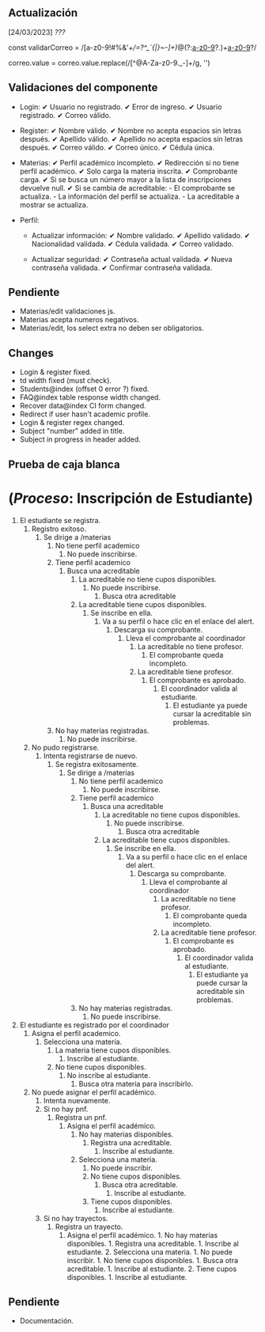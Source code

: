 ## **Actualización**
[24/03/2023] *???*

<!-- Validacion de correo -->
const validarCorreo = /[a-z0-9!#$%&'*+/=?^_`{|}~-]+(?:\.[a-z0-9!#$%&'*+/=?^_`{|}~-]+)*@(?:[a-z0-9](?:[a-z0-9-]*[a-z0-9])?\.)+[a-z0-9](?:[a-z0-9-]*[a-z0-9])?/

correo.value = correo.value.replace(/[^@A-Za-z0-9._-]+/g, '')

## **Validaciones del componente**
-   Login:
    ✔  Usuario no registrado.
        ✔  Error de ingreso.
    ✔  Usuario registrado.
    ✔  Correo válido.

-   Register:
    ✔  Nombre válido.
    ✔  Nombre no acepta espacios sin letras después.
    ✔  Apellido válido.
    ✔  Apellido no acepta espacios sin letras después.
    ✔  Correo válido.
    ✔  Correo único.
    ✔  Cédula única.

-   Materias:
    ✔  Perfil académico incompleto.
    ✔  Redirección si no tiene perfil académico.
    ✔  Solo carga la materia inscrita.
    ✔  Comprobante carga.
    ✔  Si se busca un número mayor a la lista de inscripciones devuelve null.
    ✔  Si se cambia de acreditable:
        -   El comprobante se actualiza.
        -   La información del perfil se actualiza.
        -   La acreditable a mostrar se actualiza.

-   Perfil:
    -   Actualizar información:
        ✔  Nombre validado.
        ✔  Apellido validado.
        ✔  Nacionalidad validada.
        ✔  Cédula validada.
        ✔  Correo validado.

    -   Actualizar seguridad:
        ✔  Contraseña actual validada.
        ✔  Nueva contraseña validada.
        ✔  Confirmar contraseña validada.
    

## **Pendiente**
-   Materias/edit validaciones js.
-   Materias acepta numeros negativos.
-   Materias/edit, los select extra no deben ser obligatorios.

## **Changes**
-   Login & register fixed.
-   td width fixed (must check).
-   Students@index (offset 0 error ?) fixed.
-   FAQ@index table response width changed.
-   Recover data@index CI form changed.
-   Redirect if user hasn't academic profile.
-   Login & register regex changed.
-   Subject "number" added in title.
-   Subject in progress in header added.

## **Prueba de caja blanca**
# (*Proceso*: Inscripción de Estudiante)
1. El estudiante se registra.
    1.  Registro exitoso.
        1.  Se dirige a /materias
            1.  No tiene perfil academico
                1.  No puede inscribirse.
            2.  Tiene perfil academico
                1.  Busca una acreditable
                    1.  La acreditable no tiene cupos disponibles.
                        1.  No puede inscribirse.
                            1.  Busca otra acreditable
                    2.  La acreditable tiene cupos disponibles.
                        1.  Se inscribe en ella.
                            1.  Va a su perfil o hace clic en el enlace del alert.
                                1.  Descarga su comprobante.
                                    1.  Lleva el comprobante al coordinador
                                        1.  La acreditable no tiene profesor.
                                            1.  El comprobante queda incompleto.
                                        2.  La acreditable tiene profesor.
                                            1.  El comprobante es aprobado.
                                                1.  El coordinador valida al estudiante.
                                                    1.  El estudiante ya puede cursar la acreditable sin problemas.
            3.  No hay materias registradas.
                1.  No puede inscribirse.
    2.  No pudo registrarse.
        1.  Intenta registrarse de nuevo.
            1.  Se registra exitosamente.
                1.  Se dirige a /materias
                    1.  No tiene perfil academico
                        1.  No puede inscribirse.
                    2.  Tiene perfil academico
                        1.  Busca una acreditable
                            1.  La acreditable no tiene cupos disponibles.
                                1.  No puede inscribirse.
                                    1.  Busca otra acreditable
                            2.  La acreditable tiene cupos disponibles.
                                1.  Se inscribe en ella.
                                    1.  Va a su perfil o hace clic en el enlace del alert.
                                        1.  Descarga su comprobante.
                                            1.  Lleva el comprobante al coordinador
                                                1.  La acreditable no tiene profesor.
                                                    1.  El comprobante queda incompleto.
                                                2.  La acreditable tiene profesor.
                                                    1.  El comprobante es aprobado.
                                                        1.  El coordinador valida al estudiante.
                                                            1.  El estudiante ya puede cursar la acreditable sin problemas.
                    3.  No hay materias registradas.
                        1.  No puede inscribirse.
2. El estudiante es registrado por el coordinador
    1.  Asigna el perfil academico.
        1.  Selecciona una materia.
            1.  La materia tiene cupos disponibles.
                1.  Inscribe al estudiante.
            2.  No tiene cupos disponibles.
                1.  No inscribe al estudiante.
                    1.  Busca otra materia para inscribirlo.
    2.  No puede asignar el perfil académico.
        1.  Intenta nuevamente.
        2.  Si no hay pnf.
            1.  Registra un pnf.
                1.  Asigna el perfil académico.
                    1.  No hay materias disponibles.
                        1.  Registra una acreditable.
                            1.  Inscribe al estudiante.
                    2.  Selecciona una materia.
                        1.  No puede inscribir.
                        1.  No tiene cupos disponibles.
                            1.  Busca otra acreditable.
                                1.  Inscribe al estudiante.
                        2.  Tiene cupos disponibles.
                            1.  Inscribe al estudiante.
        3.  Si no hay trayectos.
            1.  Registra un trayecto.
                1.  Asigna el perfil académico.
                        1.  No hay materias disponibles.
                            1.  Registra una acreditable.
                                1.  Inscribe al estudiante.
                        2.  Selecciona una materia.
                            1.  No puede inscribir.
                            1.  No tiene cupos disponibles.
                                1.  Busca otra acreditable.
                                    1.  Inscribe al estudiante.
                            2.  Tiene cupos disponibles.
                                1.  Inscribe al estudiante.

## **Pendiente**
-   Documentación.